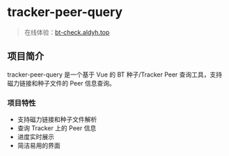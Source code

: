 # tracker-peer-query

> 在线体验：[bt-check.aldyh.top](https://bt-check.aldyh.top)

## 项目简介

tracker-peer-query 是一个基于 Vue 的 BT 种子/Tracker Peer 查询工具，支持磁力链接和种子文件的 Peer 信息查询。

### 项目特性
- 支持磁力链接和种子文件解析
- 查询 Tracker 上的 Peer 信息
- 进度实时展示
- 简洁易用的界面
